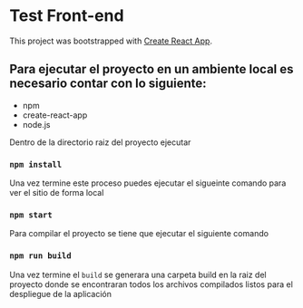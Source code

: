 # Test Front-end

This project was bootstrapped with [Create React App](https://github.com/facebook/create-react-app).

## Para ejecutar el proyecto en un ambiente local es necesario contar con lo siguiente:
+ npm
+ create-react-app
+ node.js

Dentro de la directorio raiz del proyecto ejecutar
### `npm install`

Una vez termine este proceso puedes ejecutar el sigueinte comando para ver el sitio de forma local
### `npm start`

Para compilar el proyecto se tiene que ejecutar el siguiente comando
### `npm run build`
Una vez termine el `build` se generara una carpeta build en la raiz del proyecto donde se encontraran todos los archivos compilados listos para el despliegue de la aplicación
